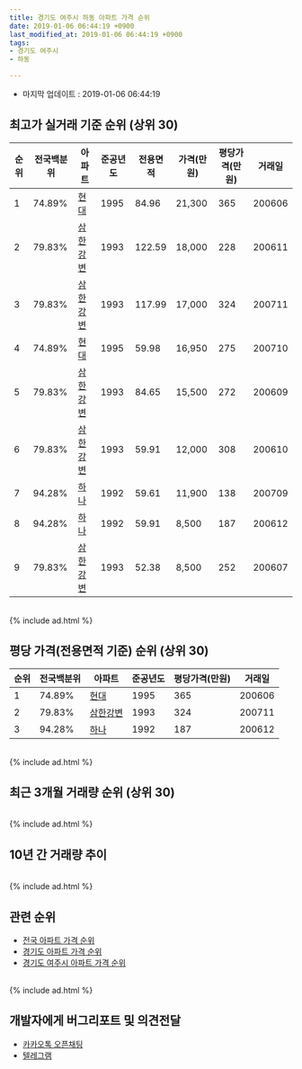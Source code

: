 ```yaml
---
title: 경기도 여주시 하동 아파트 가격 순위
date: 2019-01-06 06:44:19 +0900
last_modified_at: 2019-01-06 06:44:19 +0900
tags:
- 경기도 여주시
- 하동

---
```


* 마지막 업데이트 : 2019-01-06 06:44:19

## 최고가 실거래 기준 순위 (상위 30)


|순위|전국백분위|아파트|준공년도|전용면적|가격(만원)|평당가격(만원)|거래일|
|---|---|---|---|---|---|---|---|
|1|74.89%|[현대](https://search.naver.com/search.naver?query=%EA%B2%BD%EA%B8%B0%EB%8F%84+%EC%97%AC%EC%A3%BC%EC%8B%9C+%ED%95%98%EB%8F%99+%ED%98%84%EB%8C%80)|1995|84.96|21,300|365|200606|
|2|79.83%|[삼한강변](https://search.naver.com/search.naver?query=%EA%B2%BD%EA%B8%B0%EB%8F%84+%EC%97%AC%EC%A3%BC%EC%8B%9C+%ED%95%98%EB%8F%99+%EC%82%BC%ED%95%9C%EA%B0%95%EB%B3%80)|1993|122.59|18,000|228|200611|
|3|79.83%|[삼한강변](https://search.naver.com/search.naver?query=%EA%B2%BD%EA%B8%B0%EB%8F%84+%EC%97%AC%EC%A3%BC%EC%8B%9C+%ED%95%98%EB%8F%99+%EC%82%BC%ED%95%9C%EA%B0%95%EB%B3%80)|1993|117.99|17,000|324|200711|
|4|74.89%|[현대](https://search.naver.com/search.naver?query=%EA%B2%BD%EA%B8%B0%EB%8F%84+%EC%97%AC%EC%A3%BC%EC%8B%9C+%ED%95%98%EB%8F%99+%ED%98%84%EB%8C%80)|1995|59.98|16,950|275|200710|
|5|79.83%|[삼한강변](https://search.naver.com/search.naver?query=%EA%B2%BD%EA%B8%B0%EB%8F%84+%EC%97%AC%EC%A3%BC%EC%8B%9C+%ED%95%98%EB%8F%99+%EC%82%BC%ED%95%9C%EA%B0%95%EB%B3%80)|1993|84.65|15,500|272|200609|
|6|79.83%|[삼한강변](https://search.naver.com/search.naver?query=%EA%B2%BD%EA%B8%B0%EB%8F%84+%EC%97%AC%EC%A3%BC%EC%8B%9C+%ED%95%98%EB%8F%99+%EC%82%BC%ED%95%9C%EA%B0%95%EB%B3%80)|1993|59.91|12,000|308|200610|
|7|94.28%|[하나](https://search.naver.com/search.naver?query=%EA%B2%BD%EA%B8%B0%EB%8F%84+%EC%97%AC%EC%A3%BC%EC%8B%9C+%ED%95%98%EB%8F%99+%ED%95%98%EB%82%98)|1992|59.61|11,900|138|200709|
|8|94.28%|[하나](https://search.naver.com/search.naver?query=%EA%B2%BD%EA%B8%B0%EB%8F%84+%EC%97%AC%EC%A3%BC%EC%8B%9C+%ED%95%98%EB%8F%99+%ED%95%98%EB%82%98)|1992|59.91|8,500|187|200612|
|9|79.83%|[삼한강변](https://search.naver.com/search.naver?query=%EA%B2%BD%EA%B8%B0%EB%8F%84+%EC%97%AC%EC%A3%BC%EC%8B%9C+%ED%95%98%EB%8F%99+%EC%82%BC%ED%95%9C%EA%B0%95%EB%B3%80)|1993|52.38|8,500|252|200607|


<br>
{% include ad.html %}
<br>

## 평당 가격(전용면적 기준) 순위 (상위 30)


|순위|전국백분위|아파트|준공년도|평당가격(만원)|거래일|
|---|---|---|---|---|---|
|1|74.89%|[현대](https://search.naver.com/search.naver?query=%EA%B2%BD%EA%B8%B0%EB%8F%84+%EC%97%AC%EC%A3%BC%EC%8B%9C+%ED%95%98%EB%8F%99+%ED%98%84%EB%8C%80)|1995|365|200606|
|2|79.83%|[삼한강변](https://search.naver.com/search.naver?query=%EA%B2%BD%EA%B8%B0%EB%8F%84+%EC%97%AC%EC%A3%BC%EC%8B%9C+%ED%95%98%EB%8F%99+%EC%82%BC%ED%95%9C%EA%B0%95%EB%B3%80)|1993|324|200711|
|3|94.28%|[하나](https://search.naver.com/search.naver?query=%EA%B2%BD%EA%B8%B0%EB%8F%84+%EC%97%AC%EC%A3%BC%EC%8B%9C+%ED%95%98%EB%8F%99+%ED%95%98%EB%82%98)|1992|187|200612|


<br>
{% include ad.html %}
<br>

## 최근 3개월 거래량 순위 (상위 30)


<div style="width:100%;">
    <canvas id="deal_count_ranking" height="250"></canvas>
</div>


<script>
new Chart(document.getElementById("deal_count_ranking"), {
    type: 'horizontalBar',
    data: {
        labels: ['하나', '현대'],
        datasets: [{
            label: '실거래 수',
            data: [1, 1],
            borderColor: "rgba(255, 0, 128, 1)",
            backgroundColor: "rgba(255, 0, 128, 0.5)",
            fill: false,
        }]
    },
    options: {
        responsive: true,
        title: {
            display: true,
            text: '최근 3개월 거래량 순위'
        },
        tooltips: {
            mode: 'index',
            intersect: false,
            callbacks: {
                title: function(tooltipItems, data) {
                    return "실거래 수:";
                },
                label: function(tooltipItem, data) {
                    return data.labels[tooltipItem.index] + ": " + tooltipItem.xLabel;
                }
            }
        },
        hover: {
            mode: 'nearest',
            intersect: true
        },
        scales: {
            xAxes: [{
                display: true,
                scaleLabel: {
                    display: true,
                    labelString: '실거래 수'
                },
                ticks: {
                    suggestedMin: 0,
                }
            }],
            yAxes: [{
                display: true,
                ticks: {
                    autoSkip: false,
                    callback: function(value, index, values) {
                        if (value.length > 15)
                            return value.substr(0, 13) + "...";
                        else
                            return value;
                    }
                },
                scaleLabel: {
                    display: false,
                }
            }]
        }
    }
});

</script>


<br>
{% include ad.html %}
<br>

## 10년 간 거래량 추이


<div style="width:100%;">
    <canvas id="deal_progress" height="250"></canvas>
</div>

<script>
new Chart(document.getElementById("deal_progress"), {
    type: 'line',
    data: {
        labels: ['200901','200902','200903','200904','200905','200906','200907','200908','200909','200910','200911','200912','201001','201002','201003','201004','201005','201006','201007','201008','201009','201010','201011','201012','201101','201102','201103','201104','201105','201106','201107','201108','201109','201110','201111','201112','201201','201202','201203','201204','201205','201206','201207','201208','201209','201210','201211','201212','201301','201302','201303','201304','201305','201306','201307','201308','201309','201310','201311','201312','201401','201402','201403','201404','201405','201406','201407','201408','201409','201410','201411','201412','201501','201502','201503','201504','201505','201506','201507','201508','201509','201510','201511','201512','201601','201602','201603','201604','201605','201606','201607','201608','201609','201610','201611','201612','201701','201702','201703','201704','201705','201706','201707','201708','201709','201710','201711','201712','201801','201802','201803','201804','201805','201806','201807','201808','201809','201810','201811','201812','201901'],
        datasets: [{
            label: '실거래 수',
            pointRadius: 1,
            data: [1, 1, 3, 0, 1, 2, 1, 2, 0, 3, 3, 0, 2, 1, 3, 1, 2, 3, 0, 4, 2, 2, 1, 0, 1, 3, 4, 4, 8, 1, 1, 0, 3, 0, 3, 1, 0, 1, 4, 0, 1, 3, 0, 1, 5, 3, 1, 1, 2, 0, 3, 8, 3, 5, 1, 1, 4, 4, 2, 1, 0, 2, 3, 2, 2, 3, 4, 4, 2, 2, 2, 1, 1, 6, 1, 2, 1, 2, 4, 6, 0, 2, 1, 4, 1, 0, 1, 1, 2, 3, 1, 2, 0, 1, 4, 4, 3, 2, 2, 6, 3, 2, 1, 3, 3, 2, 1, 0, 2, 3, 4, 4, 1, 2, 0, 0, 3, 1, 2, 0, 0],
            borderColor: "rgba(255, 201, 14, 1)",
            backgroundColor: "rgba(255, 201, 14, 0.5)",
            fill: true,
        }]
    },
    options: {
        responsive: true,
        title: {
            display: true,
            text: '10년간 거래량 추이'
        },
        tooltips: {
            mode: 'index',
            intersect: false,
        },
        hover: {
            mode: 'nearest',
            intersect: true
        },
        scales: {
            xAxes: [{
                display: true,
                scaleLabel: {
                    display: true,
                    labelString: '년/월'
                }
            }],
            yAxes: [{
                display: true,
                ticks: {
                    suggestedMin: 0,
                },
                scaleLabel: {
                    display: true,
                    labelString: '실거래 수'
                }
            }]
        }
    }
});

</script>


<br>
{% include ad.html %}
<br>

## 관련 순위

- [전국 아파트 가격 순위](https://inasie.github.io/apt-ranking/전국)
- [경기도 아파트 가격 순위](https://inasie.github.io/apt-ranking/경기도)
- [경기도 여주시 아파트 가격 순위](https://inasie.github.io/apt-ranking/경기도-여주시)


<br>
{% include ad.html %}
<br>

## 개발자에게 버그리포트 및 의견전달

- [카카오톡 오픈채팅](https://open.kakao.com/o/gLJUAP4)
- [텔레그램](https://t.me/inasie)

